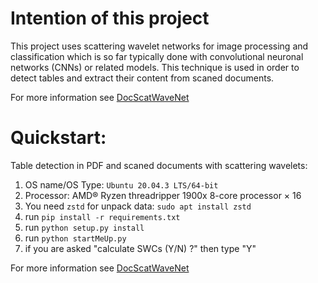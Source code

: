 # Intention of this project

This project uses scattering wavelet networks for image processing and classification which is so far typically done with convolutional neuronal networks (CNNs) or related models. This technique is used in order to detect tables and extract their content from scaned documents. 

For more information see [DocScatWaveNet](https://github.com/AlgoBitConsulting/scatteringWaveletsNetwork/wiki)

# Quickstart:

Table detection in PDF and scaned documents with scattering wavelets:

1) OS name/OS Type: `Ubuntu 20.04.3 LTS/64-bit`
2) Processor: AMD® Ryzen threadripper 1900x 8-core processor × 16
3) You need `zstd` for unpack data: `sudo apt install zstd`
4) run `pip install -r requirements.txt`
5) run `python setup.py install`
6) run `python startMeUp.py`
7) if you are asked "calculate SWCs (Y/N) ?" then type "Y"

For more information see [DocScatWaveNet](https://github.com/AlgoBitConsulting/scatteringWaveletsNetwork/wiki)



